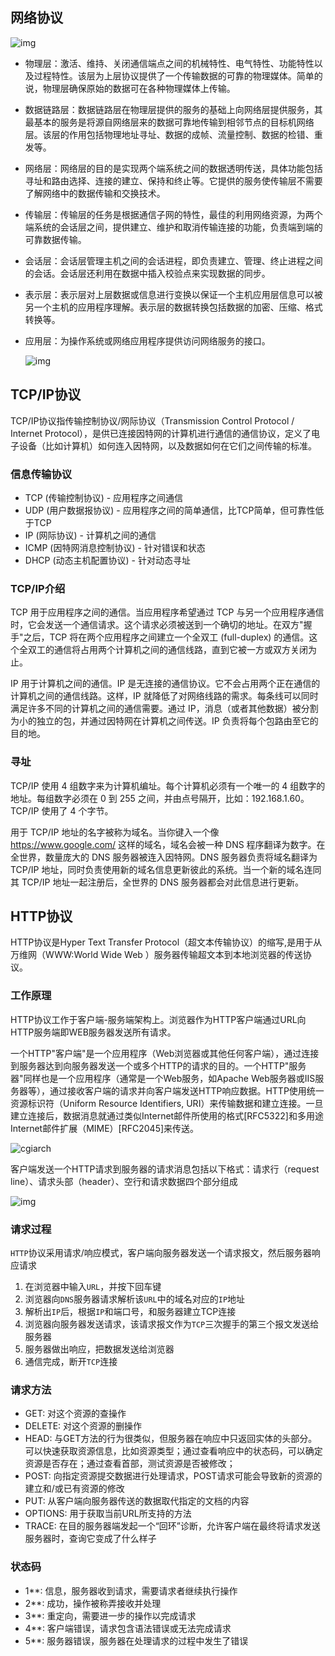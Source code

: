 ## 网络协议

![img](https://i.loli.net/2021/08/11/mCPXtM6aBWIjAiH.jpg)

- 物理层：激活、维持、关闭通信端点之间的机械特性、电气特性、功能特性以及过程特性。该层为上层协议提供了一个传输数据的可靠的物理媒体。简单的说，物理层确保原始的数据可在各种物理媒体上传输。

- 数据链路层：数据链路层在物理层提供的服务的基础上向网络层提供服务，其最基本的服务是将源自网络层来的数据可靠地传输到相邻节点的目标机网络层。该层的作用包括物理地址寻址、数据的成帧、流量控制、数据的检错、重发等。

- 网络层：网络层的目的是实现两个端系统之间的数据透明传送，具体功能包括寻址和路由选择、连接的建立、保持和终止等。它提供的服务使传输层不需要了解网络中的数据传输和交换技术。

- 传输层：传输层的任务是根据通信子网的特性，最佳的利用网络资源，为两个端系统的会话层之间，提供建立、维护和取消传输连接的功能，负责端到端的可靠数据传输。

- 会话层：会话层管理主机之间的会话进程，即负责建立、管理、终止进程之间的会话。会话层还利用在数据中插入校验点来实现数据的同步。

- 表示层：表示层对上层数据或信息进行变换以保证一个主机应用层信息可以被另一个主机的应用程序理解。表示层的数据转换包括数据的加密、压缩、格式转换等。

- 应用层：为操作系统或网络应用程序提供访问网络服务的接口。

  ![img](https://i.loli.net/2021/08/11/pyqrm6UNSsCP8kl.gif)

## TCP/IP协议

TCP/IP协议指传输控制协议/网际协议（Transmission Control Protocol / Internet Protocol），是供已连接因特网的计算机进行通信的通信协议，定义了电子设备（比如计算机）如何连入因特网，以及数据如何在它们之间传输的标准。

### 信息传输协议

- TCP (传输控制协议) - 应用程序之间通信
- UDP (用户数据报协议) - 应用程序之间的简单通信，比TCP简单，但可靠性低于TCP
- IP (网际协议) - 计算机之间的通信
- ICMP (因特网消息控制协议) - 针对错误和状态
- DHCP (动态主机配置协议) - 针对动态寻址

### TCP/IP介绍

TCP 用于应用程序之间的通信。当应用程序希望通过 TCP 与另一个应用程序通信时，它会发送一个通信请求。这个请求必须被送到一个确切的地址。在双方"握手"之后，TCP 将在两个应用程序之间建立一个全双工 (full-duplex) 的通信。这个全双工的通信将占用两个计算机之间的通信线路，直到它被一方或双方关闭为止。

IP 用于计算机之间的通信。IP 是无连接的通信协议。它不会占用两个正在通信的计算机之间的通信线路。这样，IP 就降低了对网络线路的需求。每条线可以同时满足许多不同的计算机之间的通信需要。通过 IP，消息（或者其他数据）被分割为小的独立的包，并通过因特网在计算机之间传送。IP 负责将每个包路由至它的目的地。

### 寻址

TCP/IP 使用 4 组数字来为计算机编址。每个计算机必须有一个唯一的 4 组数字的地址。每组数字必须在 0 到 255 之间，并由点号隔开，比如：192.168.1.60。TCP/IP 使用了 4 个字节。

用于 TCP/IP 地址的名字被称为域名。当你键入一个像 https://www.google.com/ 这样的域名，域名会被一种 DNS 程序翻译为数字。在全世界，数量庞大的 DNS 服务器被连入因特网。DNS 服务器负责将域名翻译为 TCP/IP 地址，同时负责使用新的域名信息更新彼此的系统。当一个新的域名连同其 TCP/IP 地址一起注册后，全世界的 DNS 服务器都会对此信息进行更新。

## HTTP协议

HTTP协议是Hyper Text Transfer Protocol（超文本传输协议）的缩写,是用于从万维网（WWW:World Wide Web ）服务器传输超文本到本地浏览器的传送协议。

### 工作原理

HTTP协议工作于客户端-服务端架构上。浏览器作为HTTP客户端通过URL向HTTP服务端即WEB服务器发送所有请求。

一个HTTP"客户端"是一个应用程序（Web浏览器或其他任何客户端），通过连接到服务器达到向服务器发送一个或多个HTTP的请求的目的。一个HTTP"服务器"同样也是一个应用程序（通常是一个Web服务，如Apache Web服务器或IIS服务器等），通过接收客户端的请求并向客户端发送HTTP响应数据。HTTP使用统一资源标识符（Uniform Resource Identifiers, URI）来传输数据和建立连接。一旦建立连接后，数据消息就通过类似Internet邮件所使用的格式[RFC5322]和多用途Internet邮件扩展（MIME）[RFC2045]来传送。

![cgiarch](https://i.loli.net/2021/08/11/NQmHXqaBkxzpWPl.gif)

客户端发送一个HTTP请求到服务器的请求消息包括以下格式：请求行（request line）、请求头部（header）、空行和请求数据四个部分组成

![img](https://i.loli.net/2021/08/11/jIVvb4JLdrqxEp9.png)

### 请求过程

`HTTP`协议采用请求/响应模式，客户端向服务器发送一个请求报文，然后服务器响应请求

1. 在浏览器中输入`URL`，并按下回车键
2. 浏览器向`DNS`服务器请求解析该`URL`中的域名对应的`IP`地址
3. 解析出`IP`后，根据`IP`和端口号，和服务器建立TCP连接
4. 浏览器向服务器发送请求，该请求报文作为`TCP`三次握手的第三个报文发送给服务器
5. 服务器做出响应，把数据发送给浏览器
6. 通信完成，断开`TCP`连接

### 请求方法

- GET: 对这个资源的查操作
- DELETE: 对这个资源的删操作
- HEAD:  与GET方法的行为很类似，但服务器在响应中只返回实体的头部分。可以快速获取资源信息，比如资源类型；通过查看响应中的状态码，可以确定资源是否存在；通过查看首部，测试资源是否被修改；
- POST: 向指定资源提交数据进行处理请求，POST请求可能会导致新的资源的建立和/或已有资源的修改
- PUT: 从客户端向服务器传送的数据取代指定的文档的内容
- OPTIONS: 用于获取当前URL所支持的方法
- TRACE: 在目的服务器端发起一个“回环”诊断，允许客户端在最终将请求发送服务器时，查询它变成了什么样子

### 状态码

- 1**: 信息，服务器收到请求，需要请求者继续执行操作
- 2**: 成功，操作被称弄接收并处理
- 3**: 重定向，需要进一步的操作以完成请求
- 4**: 客户端错误，请求包含语法错误或无法完成请求
- 5**: 服务器错误，服务器在处理请求的过程中发生了错误